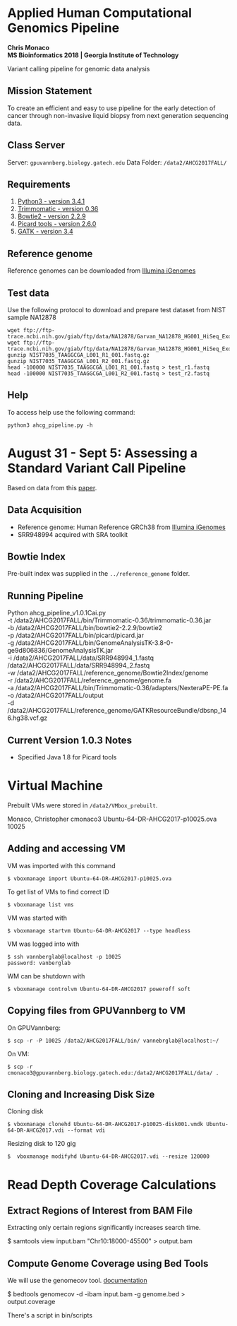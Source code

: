 # Applied Human Computational Genomics Pipeline
**Chris Monaco \
  MS Bioinformatics 2018 | Georgia Institute of Technology**

Variant calling pipeline for genomic data analysis

## Mission Statement

To create an efficient and easy to use pipeline for the early detection of cancer through non-invasive liquid biopsy from next generation sequencing data.

## Class Server

Server: `gpuvannberg.biology.gatech.edu`
Data Folder: `/data2/AHCG2017FALL/`

## Requirements

1. [Python3 - version 3.4.1](https://www.python.org/download/releases/3.4.1/)
2. [Trimmomatic - version 0.36](http://www.usadellab.org/cms/uploads/supplementary/Trimmomatic/Trimmomatic-0.36.zip)
3. [Bowtie2 - version 2.2.9](https://sourceforge.net/projects/bowtie-bio/files/bowtie2/2.2.9/)
4. [Picard tools - version 2.6.0](https://github.com/broadinstitute/picard/releases/download/2.6.0/picard.jar)
5. [GATK - version 3.4](https://software.broadinstitute.org/gatk/download/)

## Reference genome

Reference genomes can be downloaded from [Illumina iGenomes](http://support.illumina.com/sequencing/sequencing_software/igenome.html)

## Test data

Use the following protocol to download and prepare test dataset from NIST sample NA12878

```{sh}
wget ftp://ftp-trace.ncbi.nih.gov/giab/ftp/data/NA12878/Garvan_NA12878_HG001_HiSeq_Exome/NIST7035_TAAGGCGA_L001_R1_001.fastq.gz
wget ftp://ftp-trace.ncbi.nih.gov/giab/ftp/data/NA12878/Garvan_NA12878_HG001_HiSeq_Exome/NIST7035_TAAGGCGA_L001_R2_001.fastq.gz
gunzip NIST7035_TAAGGCGA_L001_R1_001.fastq.gz
gunzip NIST7035_TAAGGCGA_L001_R2_001.fastq.gz
head -100000 NIST7035_TAAGGCGA_L001_R1_001.fastq > test_r1.fastq
head -100000 NIST7035_TAAGGCGA_L001_R2_001.fastq > test_r2.fastq
```

## Help

To access help use the following command:

```{sh}
python3 ahcg_pipeline.py -h
```
# August 31 - Sept 5: Assessing a Standard Variant Call Pipeline

Based on data from this [paper](https://www.nature.com/nbt/journal/v31/n11/full/nbt.2696.html).

## Data Acquisition

- Reference genome: Human Reference GRCh38 from [Illumina iGenomes](https://support.illumina.com/sequencing/sequencing_software/igenome.html)
- SRR948994 acquired with SRA toolkit 

## Bowtie Index

Pre-built index was supplied in the `../reference_genome` folder.

## Running Pipeline

Python ahcg_pipeline_v1.0.1Cai.py \
-t /data2/AHCG2017FALL/bin/Trimmomatic-0.36/trimmomatic-0.36.jar \
-b /data2/AHCG2017FALL/bin/bowtie2-2.2.9/bowtie2 \
-p /data2/AHCG2017FALL/bin/picard/picard.jar \
-g /data2/AHCG2017FALL/bin/GenomeAnalysisTK-3.8-0-ge9d806836/GenomeAnalysisTK.jar \
-i /data2/AHCG2017FALL/data/SRR948994_1.fastq /data2/AHCG2017FALL/data/SRR948994_2.fastq \
-w /data2/AHCG2017FALL/reference_genome/Bowtie2Index/genome \
-r /data2/AHCG2017FALL/reference_genome/genome.fa \
-a /data2/AHCG2017FALL/bin/Trimmomatic-0.36/adapters/NexteraPE-PE.fa \
-o /data2/AHCG2017FALL/output \
-d /data2/AHCG2017FALL/reference_genome/GATKResourceBundle/dbsnp_146.hg38.vcf.gz

## Current Version 1.0.3 Notes

- Specified Java 1.8 for Picard tools

# Virtual Machine

Prebuilt VMs were stored in `/data2/VMbox_prebuilt`. 

  Monaco, Christopher                    cmonaco3         Ubuntu-64-DR-AHCG2017-p10025.ova    10025
  
## Adding and accessing VM

VM was imported with this command
 
    $ vboxmanage import Ubuntu-64-DR-AHCG2017-p10025.ova

To get list of VMs to find correct ID

    $ vboxmanage list vms

VM was started with

    $ vboxmanage startvm Ubuntu-64-DR-AHCG2017 --type headless

VM was logged into with

    $ ssh vannberglab@localhost -p 10025
    password: vanberglab
  
WM can be shutdown with

    $ vboxmanage controlvm Ubuntu-64-DR-AHCG2017 poweroff soft

## Copying files from GPUVannberg to VM

On GPUVannberg:

    $ scp -r -P 10025 /data2/AHCG2017FALL/bin/ vannebrglab@localhost:~/
  
On VM:
  
    $ scp -r cmonaco3@gpuvannberg.biology.gatech.edu:/data2/AHCG2017FALL/data/ .

## Cloning and Increasing Disk Size

Cloning disk

    $ vboxmanage clonehd Ubuntu-64-DR-AHCG2017-p10025-disk001.vmdk Ubuntu-64-DR-AHCG2017.vdi --format vdi
    
Resizing disk to 120 gig

    $  vboxmanage modifyhd Ubuntu-64-DR-AHCG2017.vdi --resize 120000


# Read Depth Coverage Calculations

## Extract Regions of Interest from BAM File

Extracting only certain regions significantly increases search time.

   $ samtools view input.bam "Chr10:18000-45500" > output.bam
   
## Compute Genome Coverage using Bed Tools

We will use the genomecov tool. [documentation](http://bedtools.readthedocs.io/en/stable/content/tools/genomecov.html)

   $ bedtools genomecov -d -ibam input.bam -g genome.bed > output.coverage
   
There's a script in bin/scripts

